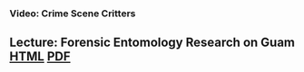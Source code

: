 <!--
.. title: Lecture-21-24 Forensic Entomology
.. slug: lecture-21-24-forensic-entomology
.. date: 2021-11-17 12:45 UTC+10:00
.. tags:
.. category:
.. link:
.. description:
.. type: text
-->

### Video: Crime Scene Critters

## Lecture: Forensic Entomology Research on Guam [HTML](https://aubreymoore.github.io/albi345-slides/GCCForensicEntBeamer2/index.html) [PDF](https://aubreymoore.github.io/albi345-slides/GCCForensicEntBeamer2/GCCForensicEntBeamer2.pdf)

